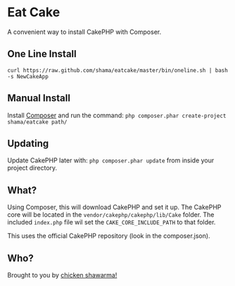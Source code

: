 # Eat Cake

A convenient way to install CakePHP with Composer.

## One Line Install

`curl https://raw.github.com/shama/eatcake/master/bin/oneline.sh | bash -s NewCakeApp`

## Manual Install

Install [Composer](http://getcomposer.org/) and run the command:
`php composer.phar create-project shama/eatcake path/`

## Updating

Update CakePHP later with: `php composer.phar update` from inside your project directory.

## What?

Using Composer, this will download CakePHP and set it up. The CakePHP core will
be located in the `vendor/cakephp/cakephp/lib/Cake` folder. The included
`index.php` file wil set the `CAKE_CORE_INCLUDE_PATH` to that folder.

This uses the official CakePHP repository (look in the composer.json).

## Who?

Brought to you by [chicken shawarma!](http://twitter.com/shamakry)
